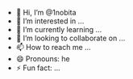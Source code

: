- 👋 Hi, I’m @1nobita
- 👀 I’m interested in ...
- 🌱 I’m currently learning ...
- 💞️ I’m looking to collaborate on ...
- 📫 How to reach me ...
- 😄 Pronouns: he
- ⚡ Fun fact: ...

<!---
1nobita/1nobita is a ✨ special ✨ repository because its `README.md` (this file) appears on your GitHub profile.
You can click the Preview link to take a look at your changes.
--->
